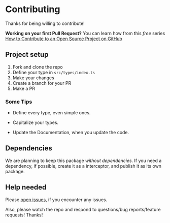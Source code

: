# Contributing

Thanks for being willing to contribute!

**Working on your first Pull Request?** You can learn how from this _free_
series [How to Contribute to an Open Source Project on GitHub](https://app.egghead.io/playlists/how-to-contribute-to-an-open-source-project-on-github)

## Project setup

1.  Fork and clone the repo
2.  Define your type in `src/types/index.ts`
3.  Make your changes
4.  Create a branch for your PR
5.  Make a PR

### Some Tips

- Define every type, even simple ones.

- Capitalize your types.

- Update the Documentation, when you update the code.

## Dependencies

We are planning to keep this package _without dependencies_. If you need a dependency, if possible, create it as a interceptor, and publish it as its own package.

## Help needed

Please [open issues](https://github.com/metrists/metrists/issues), if you encounter any issues.

Also, please watch the repo and respond to questions/bug reports/feature
requests! Thanks!
